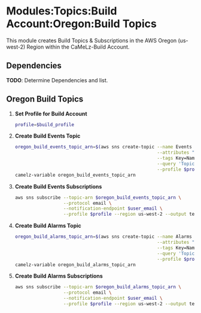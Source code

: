 # Modules:Topics:Build Account:Oregon:Build Topics

This module creates Build Topics & Subscriptions in the AWS Oregon (us-west-2) Region within the
CaMeLz-Build Account.

## Dependencies

**TODO**: Determine Dependencies and list.

## Oregon Build Topics

1. **Set Profile for Build Account**

    ```bash
    profile=$build_profile
    ```

1. **Create Build Events Topic**

    ```bash
    oregon_build_events_topic_arn=$(aws sns create-topic --name Events \
                                                         --attributes "DisplayName=CMLB Events" \
                                                         --tags Key=Name,Value=Build-Events-Topic Key=Company,Value=CaMeLz Key=Environment,Value=Build \
                                                         --query 'TopicArn' \
                                                         --profile $profile --region us-west-2 --output text)
    camelz-variable oregon_build_events_topic_arn
    ```

1. **Create Build Events Subscriptions**

    ```bash
    aws sns subscribe --topic-arn $oregon_build_events_topic_arn \
                      --protocol email \
                      --notification-endpoint $user_email \
                      --profile $profile --region us-west-2 --output text
    ```

1. **Create Build Alarms Topic**

    ```bash
    oregon_build_alarms_topic_arn=$(aws sns create-topic --name Alarms \
                                                         --attributes "DisplayName=CMLB Alarms" \
                                                         --tags Key=Name,Value=Build-Alarms-Topic Key=Company,Value=CaMeLz Key=Environment,Value=Build \
                                                         --query 'TopicArn' \
                                                         --profile $profile --region us-west-2 --output text)
    camelz-variable oregon_build_alarms_topic_arn
    ```

1. **Create Build Alarms Subscriptions**

    ```bash
    aws sns subscribe --topic-arn $oregon_build_alarms_topic_arn \
                      --protocol email \
                      --notification-endpoint $user_email \
                      --profile $profile --region us-west-2 --output text
    ```
